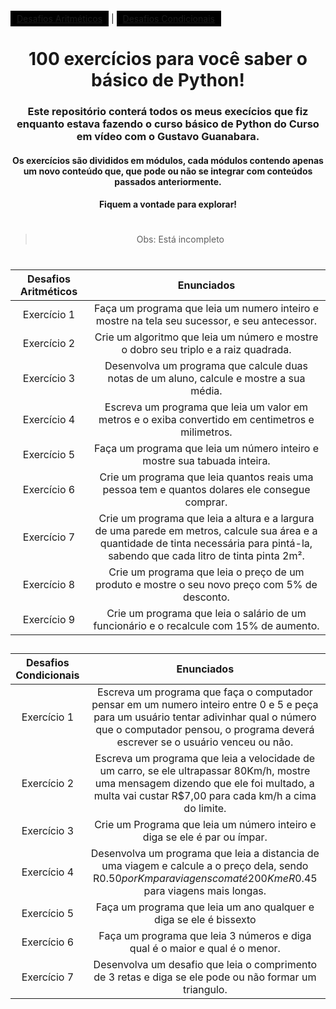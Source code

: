 <nav id="navbar">
  <a style="background:black; padding:4px 10px ;" href="#desarit" > Desafios Aritméticos</a>
  |
  <a style="background:black; padding:4px 10px;" href="#descond"> Desafios Condicionais</a>
</nav>

<header id="apresent">

  # 100 exercícios para você saber o básico de Python!

  ### Este repositório conterá todos os meus execícios que fiz enquanto estava fazendo o curso básico de Python do Curso em vídeo com o  Gustavo Guanabara.

  #### Os exercícios são divididos em módulos, cada módulos contendo apenas um novo conteúdo que, que pode ou não se integrar com conteúdos passados anteriormente.

  #### Fiquem a vontade para explorar! 
<header>

#

> Obs: Está incompleto

#


<div class="tabela" id="desarit">

  |Desafios Aritméticos | Enunciados |
  :------------------: | :--------:|
  | Exercício 1          | Faça um programa que leia um numero inteiro e mostre na tela seu sucessor, e seu antecessor. |
  | Exercício 2          | Crie um algoritmo que leia um número e mostre o dobro seu triplo e a raiz quadrada. |
  | Exercício 3          | Desenvolva um programa que calcule duas notas de um aluno, calcule e mostre a sua média. |
  | Exercício 4          | Escreva um programa que leia um valor em metros e o exiba convertido em centimetros e milimetros. |
  | Exercício 5          | Faça um programa que leia um número inteiro e mostre sua tabuada inteira. |
  | Exercício 6          | Crie um programa que leia quantos reais uma pessoa tem e quantos dolares ele consegue comprar. |
  | Exercício 7          | Crie um programa que leia a altura e a largura de uma parede em metros, calcule sua área e a quantidade de tinta necessária para pintá-la, sabendo que cada litro de tinta pinta 2m². |
  | Exercício 8          | Crie um programa que leia o preço de um produto e mostre o seu novo preço com 5% de desconto. |
  | Exercício 9          |  Crie um programa que leia o salário de um funcionário e o recalcule com 15% de aumento. |
</div>

##

<div class="tabela" id="descond">

  | Desafios Condicionais | Enunciados |
  | :-------------------: | :--------: |
  | Exercício 1           | Escreva um programa que faça o computador pensar em um numero inteiro entre 0 e 5 e peça para um usuário tentar adivinhar qual o número que o computador pensou, o programa deverá escrever se o usuário venceu ou não. |
  | Exercício 2           | Escreva um programa que leia a velocidade de um carro, se ele ultrapassar 80Km/h, mostre uma mensagem dizendo que ele foi multado, a multa vai custar R$7,00 para cada km/h a cima do limite. |
  | Exercício 3           | Crie um Programa que leia um número inteiro e diga se ele é par ou ímpar. |
  | Exercício 4           | Desenvolva um programa que leia a distancia de uma viagem e calcule a o preço dela, sendo R$0.50 por Km para viagens com até 200Km e R$0.45 para viagens mais longas. |
  | Exercício 5           | Faça um programa que leia um ano qualquer e diga se ele é bissexto |
  | Exercício 6           | Faça um programa que leia 3 números e diga qual é o maior e qual é o menor. |
  | Exercício 7           | Desenvolva um desafio que leia o comprimento de 3 retas e diga se ele pode ou não formar um triangulo.|
</div>
